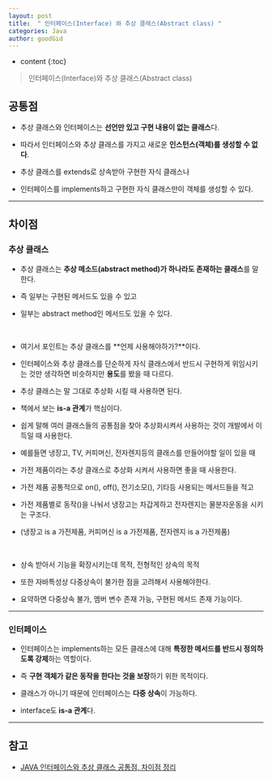 ```yaml
---
layout: post
title:  " 인터페이스(Interface) 와 추상 클래스(Abstract class) "
categories: Java
author: goodGid
---
```

* content
{:toc}

> 인터페이스(Interface)와 추상 클래스(Abstract class)

## 공통점

* 추상 클래스와 인터페이스는 **선언만 있고 구현 내용이 없는 클래스**다.

* 따라서 인터페이스와 추상 클래스를 가지고 새로운 **인스턴스(객체)를 생성할 수 없다**.

* 추상 클래스를 extends로 상속받아 구현한 자식 클래스나 

* 인터페이스를 implements하고 구현한 자식 클래스만이 객체를 생성할 수 있다.












---

## 차이점

### 추상 클래스

* 추상 클래스는 **추상 메소드(abstract method)가 하나라도 존재하는 클래스**를 말한다.

* 즉 일부는 구현된 메서드도 있을 수 있고 

* 일부는 abstract method인 메서드도 있을 수 있다.

<br>

* 여기서 포인트는 추상 클래스를 **언제 사용해야하가?**이다.

* 인터페이스와 추상 클래스를 단순하게 자식 클래스에서 반드시 구현하게 위임시키는 것만 생각하면 비슷하지만 **용도**를 봤을 때 다르다.

* 추상 클래스는 말 그대로 추상화 시킬 때 사용하면 된다.

* 책에서 보는 **is-a 관계**가 핵심이다.

* 쉽게 말해 여러 클래스들의 공통점을 찾아 추상화시켜서 사용하는 것이 개발에서 이득일 때 사용한다.

* 예를들면 냉장고, TV, 커피머신, 전자렌지등의 클래스를 만들어야할 일이 있을 때 

* 가전 제품이라는 추상 클래스로 추상화 시켜서 사용하면 좋을 때 사용한다.

* 가전 제품 공통적으로 on(), off(), 전기소모(), 기타등 사용되는 메서드들을 적고 

* 가전 제품별로 동작()을 나눠서 냉장고는 차갑게하고 전자렌지는 물분자운동을 시키는 구조다.

* (냉장고 is a 가전제품, 커피머신 is a 가전제품, 전자렌지 is a 가전제품)

<br>

* 상속 받아서 기능을 확장시키는데 목적, 전형적인 상속의 목적

* 또한 자바특성상 다중상속이 불가한 점을 고려해서 사용해야한다.

* 요약하면 다중상속 불가, 멤버 변수 존재 가능, 구현된 메서드 존재 가능이다.


---


### 인터페이스

* 인터페이스는 implements하는 모든 클래스에 대해 **특정한 메서드를 반드시 정의하도록 강제**하는 역할이다.

* 즉 **구현 객체가 같은 동작을 한다는 것을 보장**하기 위한 목적이다.

* 클래스가 아니기 때문에 인터페이스는 **다중 상속**이 가능하다.

* interface도 **is-a 관계**다.






---

## 참고

* [JAVA 인터페이스와 추상 클래스 공통점, 차이점 정리](http://jeong-pro.tistory.com/82?category=793347)